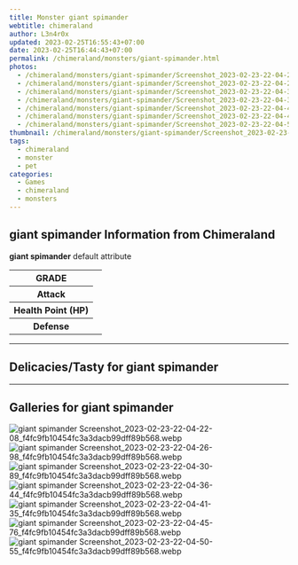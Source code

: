```yaml
---
title: Monster giant spimander
webtitle: chimeraland
author: L3n4r0x
updated: 2023-02-25T16:55:43+07:00
date: 2023-02-25T16:44:43+07:00
permalink: /chimeraland/monsters/giant-spimander.html
photos:
  - /chimeraland/monsters/giant-spimander/Screenshot_2023-02-23-22-04-22-08_f4fc9fb10454fc3a3dacb99dff89b568.webp
  - /chimeraland/monsters/giant-spimander/Screenshot_2023-02-23-22-04-26-98_f4fc9fb10454fc3a3dacb99dff89b568.webp
  - /chimeraland/monsters/giant-spimander/Screenshot_2023-02-23-22-04-30-89_f4fc9fb10454fc3a3dacb99dff89b568.webp
  - /chimeraland/monsters/giant-spimander/Screenshot_2023-02-23-22-04-36-44_f4fc9fb10454fc3a3dacb99dff89b568.webp
  - /chimeraland/monsters/giant-spimander/Screenshot_2023-02-23-22-04-41-35_f4fc9fb10454fc3a3dacb99dff89b568.webp
  - /chimeraland/monsters/giant-spimander/Screenshot_2023-02-23-22-04-45-76_f4fc9fb10454fc3a3dacb99dff89b568.webp
  - /chimeraland/monsters/giant-spimander/Screenshot_2023-02-23-22-04-50-55_f4fc9fb10454fc3a3dacb99dff89b568.webp
thumbnail: /chimeraland/monsters/giant-spimander/Screenshot_2023-02-23-22-04-22-08_f4fc9fb10454fc3a3dacb99dff89b568.webp
tags:
  - chimeraland
  - monster
  - pet
categories:
  - Games
  - chimeraland
  - monsters
---
```


<section id="bootstrap-wrapper"><link rel="stylesheet" href="https://rawcdn.githack.com/dimaslanjaka/Web-Manajemen/870a349/css/bootstrap-5-3-0-alpha3-wrapper.css"/><h2 id="attribute">giant spimander Information from Chimeraland</h2><p><b>giant spimander</b> default attribute <table><tr><th>GRADE</th><td></td></tr><tr><th>Attack</th><td></td></tr><tr><th>Health Point (HP)</th><td></td></tr><tr><th>Defense</th><td></td></tr></table></p><hr/><h2 id="delicacies">Delicacies/Tasty for giant spimander</h2><div class="bg-dark text-light"></div><hr/><div id="gallery"><h2>Galleries for giant spimander</h2><div class="row"><div class="col-lg-6 col-12"><img src="/chimeraland/monsters/giant-spimander/Screenshot_2023-02-23-22-04-22-08_f4fc9fb10454fc3a3dacb99dff89b568.webp" alt="giant spimander Screenshot_2023-02-23-22-04-22-08_f4fc9fb10454fc3a3dacb99dff89b568.webp"/></div><div class="col-lg-6 col-12"><img src="/chimeraland/monsters/giant-spimander/Screenshot_2023-02-23-22-04-26-98_f4fc9fb10454fc3a3dacb99dff89b568.webp" alt="giant spimander Screenshot_2023-02-23-22-04-26-98_f4fc9fb10454fc3a3dacb99dff89b568.webp"/></div><div class="col-lg-6 col-12"><img src="/chimeraland/monsters/giant-spimander/Screenshot_2023-02-23-22-04-30-89_f4fc9fb10454fc3a3dacb99dff89b568.webp" alt="giant spimander Screenshot_2023-02-23-22-04-30-89_f4fc9fb10454fc3a3dacb99dff89b568.webp"/></div><div class="col-lg-6 col-12"><img src="/chimeraland/monsters/giant-spimander/Screenshot_2023-02-23-22-04-36-44_f4fc9fb10454fc3a3dacb99dff89b568.webp" alt="giant spimander Screenshot_2023-02-23-22-04-36-44_f4fc9fb10454fc3a3dacb99dff89b568.webp"/></div><div class="col-lg-6 col-12"><img src="/chimeraland/monsters/giant-spimander/Screenshot_2023-02-23-22-04-41-35_f4fc9fb10454fc3a3dacb99dff89b568.webp" alt="giant spimander Screenshot_2023-02-23-22-04-41-35_f4fc9fb10454fc3a3dacb99dff89b568.webp"/></div><div class="col-lg-6 col-12"><img src="/chimeraland/monsters/giant-spimander/Screenshot_2023-02-23-22-04-45-76_f4fc9fb10454fc3a3dacb99dff89b568.webp" alt="giant spimander Screenshot_2023-02-23-22-04-45-76_f4fc9fb10454fc3a3dacb99dff89b568.webp"/></div><div class="col-lg-6 col-12"><img src="/chimeraland/monsters/giant-spimander/Screenshot_2023-02-23-22-04-50-55_f4fc9fb10454fc3a3dacb99dff89b568.webp" alt="giant spimander Screenshot_2023-02-23-22-04-50-55_f4fc9fb10454fc3a3dacb99dff89b568.webp"/></div></div></div></section>